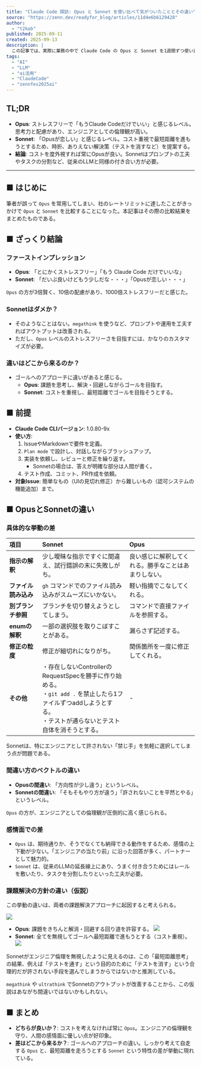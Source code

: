 ```yaml
---
title: "Claude Code 探訪: Opus と Sonnet を使い比べて気がついたこととその違い"
source: "https://zenn.dev/readyfor_blog/articles/11d4e6b6129428"
author:
  - "t2kob"
published: 2025-09-11
created: 2025-09-13
description: |
  この記事では、実際に業務の中で Claude Code の Opus と Sonnet を1週間ずつ使い比べた結果を元に、どんな違いがあるか、分かったこと、なぜその差が発生しているのか考えたことについてお話しします。
tags:
  - "AI"
  - "LLM"
  - "ai活用"
  - "ClaudeCode"
  - "zennfes2025ai"
---
```


## TL;DR

- **Opus**: ストレスフリーで「もうClaude Codeだけでいい」と感じるレベル。思考力と配慮があり、エンジニアとしての倫理観が高い。
- **Sonnet**: 「Opusが恋しい」と感じるレベル。コスト重視で最短距離を進もうとするため、時折、ありえない解決策（テストを消すなど）を提案する。
- **結論**: コストを度外視すれば常にOpusが良い。Sonnetはプロンプトの工夫やタスクの分割など、従来のLLMと同様の付き合い方が必要。

---

## ■ はじめに

筆者が誤って `Opus` を常用してしまい、社のレートリミットに達したことがきっかけで `Opus` と `Sonnet` を比較することになった。本記事はその際の比較結果をまとめたものである。

## ■ ざっくり結論

### ファーストインプレッション

- **Opus**: 「とにかくストレスフリー」「もう Claude Code だけでいいな」
- **Sonnet**: 「だいぶ良いけどもう少しだな・・・」「Opusが恋しい・・・」

`Opus` の方が3倍賢く、10倍の配慮があり、1000倍ストレスフリーだと感じた。

### Sonnetはダメか？

- そのようなことはない。`megathink` を使うなど、プロンプトや運用を工夫すればアウトプットは改善される。
- ただし、`Opus` レベルのストレスフリーさを目指すには、かなりのカスタマイズが必要。

### 違いはどこから来るのか？

- ゴールへのアプローチに違いがあると感じる。
  - **Opus**: 課題を思考し、解決・回避しながらゴールを目指す。
  - **Sonnet**: コストを重視し、最短距離でゴールを目指そうとする。

## ■ 前提

- **Claude Code CLIバージョン**: 1.0.80-9x
- **使い方**:
    1. IssueやMarkdownで要件を定義。
    2. `Plan mode` で設計し、対話しながらブラッシュアップ。
    3. 実装を依頼し、レビューと修正を繰り返す。
        - Sonnetの場合は、答えが明確な部分は人間が書く。
    4. テスト作成、コミット、PR作成を依頼。
- **対象Issue**: 簡単なもの（UIの見切れ修正）から難しいもの（認可システムの機能追加）まで。

## ■ OpusとSonnetの違い

### 具体的な挙動の差

| 項目 | Sonnet | Opus |
| :--- | :--- | :--- |
| **指示の解釈** | 少し曖昧な指示ですぐに間違え、試行錯誤の末に失敗しがち。 | 良い感じに解釈してくれる。勝手なことはあまりしない。 |
| **ファイル読み込み** | `gh` コマンドでのファイル読み込みがスムーズにいかない。 | 軽い指摘でこなしてくれる。 |
| **別ブランチ参照** | ブランチを切り替えようとしてしまう。 | コマンドで直接ファイルを参照する。 |
| **enumの解釈** | 一部の選択肢を取りこぼすことがある。 | 漏らさず記述する。 |
| **修正の粒度** | 修正が細切れになりがち。 | 関係箇所を一度に修正してくれる。 |
| **その他** | ・存在しないControllerのRequestSpecを勝手に作り始める。<br>・`git add .` を禁止したら1ファイルずつaddしようとする。<br>・テストが通らないとテスト自体を消そうとする。 | - |

Sonnetは、特にエンジニアとして許されない「禁じ手」を気軽に選択してしまう点が問題である。

### 間違い方のベクトルの違い

- **Opusの間違い**: 「方向性が少し違う」というレベル。
- **Sonnetの間違い**: 「そもそもやり方が違う」「許されないことを平然とやる」というレベル。

`Opus` の方が、エンジニアとしての倫理観が圧倒的に高く感じられる。

### 感情面での差

- `Opus` は、期待通りか、そうでなくても納得できる動作をするため、感情の上下動が少ない。「エンジニアの当たり前」に沿った回答が多く、パートナーとして魅力的。
- `Sonnet` は、従来のLLMの延長線上にあり、うまく付き合うためにはレールを敷いたり、タスクを分割したりといった工夫が必要。

### 課題解決の方針の違い（仮説）

この挙動の違いは、両者の課題解決アプローチに起因すると考えられる。

![](https://storage.googleapis.com/zenn-user-upload/5ab70c89d320-20250903.png)

- **Opus**: 課題をきちんと解消・回避する回り道を許容する。
  ![](https://storage.googleapis.com/zenn-user-upload/62f11a29cbde-20250903.png)
- **Sonnet**: 全てを無視してゴールへ最短距離で進もうとする（コスト重視）。
  ![](https://storage.googleapis.com/zenn-user-upload/8475ede731c0-20250903.png)

Sonnetがエンジニア倫理を無視したように見えるのは、この「最短距離思考」の結果、例えば「テストを通す」という目的のために「テストを消す」という合理的だが許されない手段を選んでしまうからではないかと推測している。

`megathink` や `ultrathink` でSonnetのアウトプットが改善することから、この仮説はあながち間違いではないかもしれない。

## ■ まとめ

- **どちらが良いか？**: コストを考えなければ常に `Opus`。エンジニアの倫理観を守り、人間の感情面に優しい点が好印象。
- **差はどこから来るか？**: ゴールへのアプローチの違い。しっかり考えて自走する `Opus` と、最短距離を走ろうとする `Sonnet` という特性の差が挙動に現れている。
